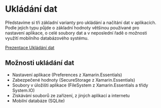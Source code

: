 # Ukládání dat

Představíme si tři základní varianty pro ukládání a načítání dat v aplikacích. Podle jejich typu půjde o základní hodnoty většinou používané pro nastavení aplikace, o celé soubory dat a v neposlední řadě o možnosti využití mobilního databázového systému.

[Prezentace Ukládání dat](https://github.com/PetrVobornik/prednasky/blob/master/Xamarin.Forms/06-UkladaniDat/ukladani-dat.ppsx?raw=true)

## Možnosti ukládání dat
* Nastavení aplikace (Preferences z Xamarin.Essentials)
* Zabezpečené hodnoty (SecureStorage z Xamarin.Essentials)
* Soubory v úložišti aplikace (FileSystem z Xamarin.Essentials a třídy System.IO)
* Získávání souborů ze zařízení, z jiných aplikací a internetu
* Mobilní databáze (SQLite)
